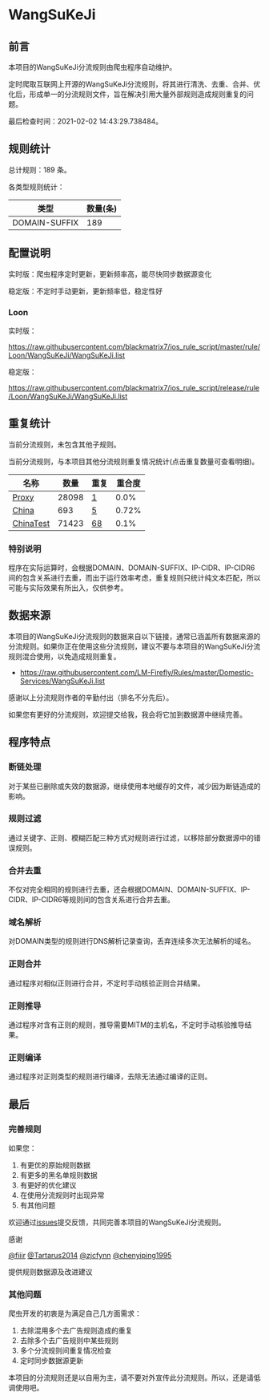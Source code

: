 # WangSuKeJi

## 前言

本项目的WangSuKeJi分流规则由爬虫程序自动维护。

定时爬取互联网上开源的WangSuKeJi分流规则，将其进行清洗、去重、合并、优化后，形成单一的分流规则文件，旨在解决引用大量外部规则造成规则重复的问题。



最后检查时间：2021-02-02 14:43:29.738484。

## 规则统计

总计规则：189 条。

各类型规则统计：

| 类型 | 数量(条) |
| ---- | ---- |
| DOMAIN-SUFFIX | 189 |
## 配置说明

实时版：爬虫程序定时更新，更新频率高，能尽快同步数据源变化

稳定版：不定时手动更新，更新频率低，稳定性好

### Loon 
实时版：

https://raw.githubusercontent.com/blackmatrix7/ios_rule_script/master/rule/Loon/WangSuKeJi/WangSuKeJi.list

稳定版：

https://raw.githubusercontent.com/blackmatrix7/ios_rule_script/release/rule/Loon/WangSuKeJi/WangSuKeJi.list

## 重复统计


当前分流规则，未包含其他子规则。


当前分流规则，与本项目其他分流规则重复情况统计(点击重复数量可查看明细)。



| 名称 | 数量 | 重复 | 重合度 |
| ---- | ---- | ---- | ------ |
|  [Proxy](https://github.com/blackmatrix7/ios_rule_script/tree/master/rule/Loon/Proxy)    | 28098   | [1](https://raw.githubusercontent.com/blackmatrix7/ios_rule_script/master/rule/Loon/WangSuKeJi/WangSuKeJi_Repeat.list)   |   0.0% |
|  [China](https://github.com/blackmatrix7/ios_rule_script/tree/master/rule/Loon/China)    | 693   | [5](https://raw.githubusercontent.com/blackmatrix7/ios_rule_script/master/rule/Loon/WangSuKeJi/WangSuKeJi_Repeat.list)   |   0.72% |
|  [ChinaTest](https://github.com/blackmatrix7/ios_rule_script/tree/master/rule/Loon/ChinaTest)    | 71423   | [68](https://raw.githubusercontent.com/blackmatrix7/ios_rule_script/master/rule/Loon/WangSuKeJi/WangSuKeJi_Repeat.list)   |   0.1% |
### 特别说明
程序在实际运算时，会根据DOMAIN、DOMAIN-SUFFIX、IP-CIDR、IP-CIDR6间的包含关系进行去重，而出于运行效率考虑，重复规则只统计纯文本匹配，所以可能与实际效果有所出入，仅供参考。

## 数据来源

本项目的WangSuKeJi分流规则的数据来自以下链接，通常已涵盖所有数据来源的分流规则。如果你正在使用这些分流规则，建议不要与本项目的WangSuKeJi分流规则混合使用，以免造成规则重复。

- https://raw.githubusercontent.com/LM-Firefly/Rules/master/Domestic-Services/WangSuKeJi.list


感谢以上分流规则作者的辛勤付出（排名不分先后）。

如果您有更好的分流规则，欢迎提交给我，我会将它加到数据源中继续完善。

## 程序特点

### 断链处理

对于某些已删除或失效的数据源，继续使用本地缓存的文件，减少因为断链造成的影响。

### 规则过滤

通过关键字、正则、模糊匹配三种方式对规则进行过滤，以移除部分数据源中的错误规则。

### 合并去重

不仅对完全相同的规则进行去重，还会根据DOMAIN、DOMAIN-SUFFIX、IP-CIDR、IP-CIDR6等规则间的包含关系进行合并去重。

### 域名解析

对DOMAIN类型的规则进行DNS解析记录查询，丢弃连续多次无法解析的域名。

### 正则合并

通过程序对相似正则进行合并，不定时手动核验正则合并结果。

### 正则推导

通过程序对含有正则的规则，推导需要MITM的主机名，不定时手动核验推导结果。

### 正则编译

通过程序对正则类型的规则进行编译，去除无法通过编译的正则。

## 最后

### 完善规则

如果您：

1. 有更优的原始规则数据
2. 有更多的黑名单规则数据
3. 有更好的优化建议
4. 在使用分流规则时出现异常
5. 有其他问题

欢迎通过[issues](https://github.com/blackmatrix7/ios_rule_script/issues/new)提交反馈，共同完善本项目的WangSuKeJi分流规则。

感谢

[@fiiir](https://github.com/fiiir) [@Tartarus2014](https://github.com/Tartarus2014) [@zjcfynn](https://github.com/zjcfynn) [@chenyiping1995](https://github.com/chenyiping1995) 

提供规则数据源及改进建议

### 其他问题

爬虫开发的初衷是为满足自己几方面需求：

1. 去除混用多个去广告规则造成的重复
2. 去除多个去广告规则中某些规则
3. 多个分流规则间重复情况检查
4. 定时同步数据源更新

本项目的分流规则还是以自用为主，请不要对外宣传此分流规则。所以，还是请低调使用吧。